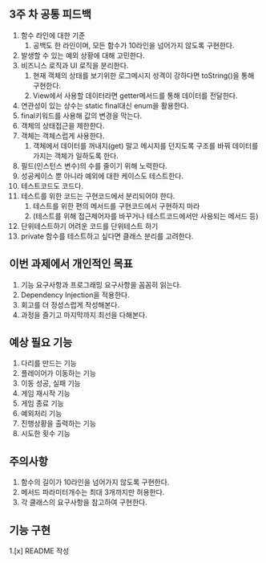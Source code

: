 ## 3주 차 공통 피드백
1. 함수 라인에 대한 기준
   1. 공백도 한 라인이며, 모든 함수가 10라인을 넘어가지 않도록 구현한다.
2. 발생할 수 있는 예외 상황에 대해 고민한다.
3. 비즈니스 로직과 UI 로직을 분리한다.
   1. 현재 객체의 상태를 보기위한 로그메시지 성격이 강하다면 toString()을 통해 구현한다.
   2. View에서 사용할 데이터라면 getter메서드를 통해 데이터를 전달한다.
4. 연관성이 있는 상수는 static final대신 enum을 활용한다.
5. final키워드를 사용해 값의 변경을 막는다.
6. 객체의 상태접근을 제한한다.
7. 객체는 객체스럽게 사용한다.
   1. 객체에서 데이터를 꺼내지(get) 말고 메시지를 던지도록 구조를 바꿔 데이터를 가지는 객체가 일하도록 한다.
8. 필드(인스턴스 변수)의 수를 줄이기 위해 노력한다.
9. 성공케이스 뿐 아니라 예외에 대한 케이스도 테스트한다.
10. 테스트코드도 코드다.
11. 테스트를 위한 코드는 구현코드에서 분리되어야 한다.
    1. 테스트를 위한 편의 메서드를 구현코드에서 구현하지 마라
    2. (테스트를 위해 접근제어자를 바꾸거나 테스트코드에서만 사용되는 메서드 등)
12. 단위테스트하기 어려운 코드를 단위테스트 하기
13. private 함수를 테스트하고 싶다면 클래스 분리를 고려한다.


## 이번 과제에서 개인적인 목표
1. 기능 요구사항과 프로그래밍 요구사항을 꼼꼼히 읽는다. 
2. Dependency Injection을 적용한다.
3. 회고를 더 정성스럽게 작성해본다.
4. 과정을 즐기고 마지막까지 최선을 다해본다.


## 예상 필요 기능
1. 다리를 만드는 기능
2. 플레이어가 이동하는 기능
3. 이동 성공, 실패 기능
4. 게임 재시작 기능
5. 게임 종료 기능
6. 예외처리 기능
7. 진행상황을 출력하는 기능
8. 시도한 횟수 기능

## 주의사항
1. 함수의 길이가 10라인을 넘어가지 않도록 구현한다.
2. 메서드 파라미터개수는 최대 3개까지만 허용한다.
3. 각 클래스의 요구사항을 참고하여 구현한다.


## 기능 구현
1.[x] README 작성